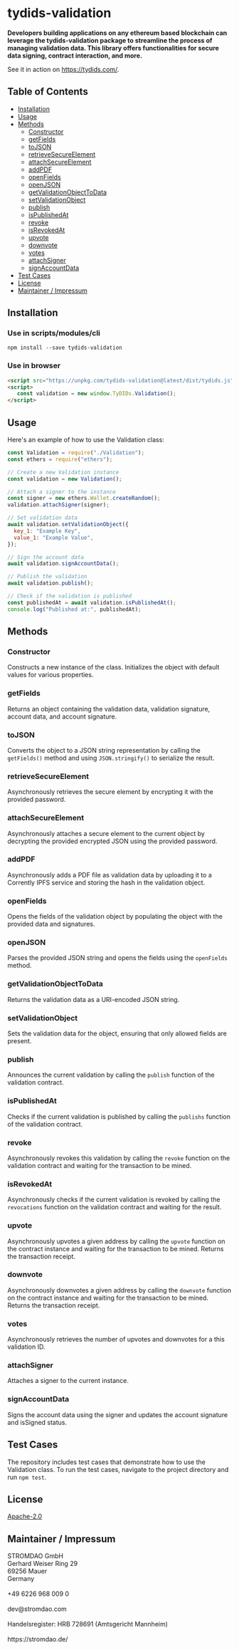 # tydids-validation
**Developers building applications on any ethereum based  blockchain can leverage the tydids-validation package to streamline the process of managing validation data. This library offers functionalities for secure data signing, contract interaction, and more.**

See it in action on https://tydids.com/.

## Table of Contents

- [Installation](#installation)
- [Usage](#usage)
- [Methods](#methods)
  - [Constructor](#constructor)
  - [getFields](#getfields)
  - [toJSON](#tojson)
  - [retrieveSecureElement](#retrievesecureelement)
  - [attachSecureElement](#attachsecureelement)
  - [addPDF](#addpdf)
  - [openFields](#openfields)
  - [openJSON](#openjson)
  - [getValidationObjectToData](#getvalidationobjecttodata)
  - [setValidationObject](#setvalidationobject)
  - [publish](#publish)
  - [isPublishedAt](#ispublishedat)
  - [revoke](#revoke)
  - [isRevokedAt](#isrevokedat)
  - [upvote](#upvote)
  - [downvote](#downvote)
  - [votes](#votes)
  - [attachSigner](#attachsigner)
  - [signAccountData](#signaccountdata)
- [Test Cases](#test-cases)
- [License](#license)
- [Maintainer / Impressum](#maintainer--impressum)

## Installation

### Use in scripts/modules/cli
```
npm install --save tydids-validation
```

### Use in browser
```html
<script src="https://unpkg.com/tydids-validation@latest/dist/tydids.js"></script>
<script>
   const validation = new window.TyDIDs.Validation();
</script>
```

## Usage

Here's an example of how to use the Validation class:

```javascript
const Validation = require("./Validation");
const ethers = require("ethers");

// Create a new Validation instance
const validation = new Validation();

// Attach a signer to the instance
const signer = new ethers.Wallet.createRandom();
validation.attachSigner(signer);

// Set validation data
await validation.setValidationObject({
  key_1: "Example Key",
  value_1: "Example Value",
});

// Sign the account data
await validation.signAccountData();

// Publish the validation
await validation.publish();

// Check if the validation is published
const publishedAt = await validation.isPublishedAt();
console.log("Published at:", publishedAt);
```

## Methods

### Constructor

Constructs a new instance of the class. Initializes the object with default values for various properties.

### getFields

Returns an object containing the validation data, validation signature, account data, and account signature.

### toJSON

Converts the object to a JSON string representation by calling the `getFields()` method and using `JSON.stringify()` to serialize the result.

### retrieveSecureElement

Asynchronously retrieves the secure element by encrypting it with the provided password.

### attachSecureElement

Asynchronously attaches a secure element to the current object by decrypting the provided encrypted JSON using the provided password.

### addPDF

Asynchronously adds a PDF file as validation data by uploading it to a Corrently IPFS service and storing the hash in the validation object.

### openFields

Opens the fields of the validation object by populating the object with the provided data and signatures.

### openJSON

Parses the provided JSON string and opens the fields using the `openFields` method.

### getValidationObjectToData

Returns the validation data as a URI-encoded JSON string.

### setValidationObject

Sets the validation data for the object, ensuring that only allowed fields are present.

### publish

Announces the current validation by calling the `publish` function of the validation contract.

### isPublishedAt

Checks if the current validation is published by calling the `publishs` function of the validation contract.

### revoke

Asynchronously revokes this validation by calling the `revoke` function on the validation contract and waiting for the transaction to be mined.

### isRevokedAt

Asynchronously checks if the current validation is revoked by calling the `revocations` function on the validation contract and waiting for the result.

### upvote

Asynchronously upvotes a given address by calling the `upvote` function on the contract instance and waiting for the transaction to be mined. Returns the transaction receipt.

### downvote

Asynchronously downvotes a given address by calling the `downvote` function on the contract instance and waiting for the transaction to be mined. Returns the transaction receipt.

### votes

Asynchronously retrieves the number of upvotes and downvotes for a this validation ID.

### attachSigner

Attaches a signer to the current instance.

### signAccountData

Signs the account data using the signer and updates the account signature and isSigned status.

## Test Cases

The repository includes test cases that demonstrate how to use the Validation class. To run the test cases, navigate to the project directory and run `npm test`.

## License
[Apache-2.0](LICENSE)


## Maintainer / Impressum

<addr>
STROMDAO GmbH  <br/>
Gerhard Weiser Ring 29  <br/>
69256 Mauer  <br/>
Germany  <br/>
  <br/>
+49 6226 968 009 0  <br/>
  <br/>
dev@stromdao.com  <br/>
  <br/>
Handelsregister: HRB 728691 (Amtsgericht Mannheim)<br/>
  <br/>
https://stromdao.de/<br/>
</addr>
